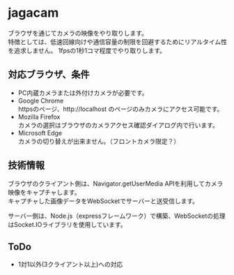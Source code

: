 # jagacam

ブラウザを通じてカメラの映像をやり取りします。  
特徴としては、低速回線向けや通信容量の制限を回避するためにリアルタイム性を追求しません。
1fpsの1秒1コマ程度でやり取りします。

## 対応ブラウザ、条件

- PC内蔵カメラまたは外付けカメラが必要です。
- Google Chrome  
  httpsのページ、http://localhost のページのみカメラにアクセス可能です。
- Mozilla Firefox  
  カメラの選択はブラウザのカメラアクセス確認ダイアログ内で行います。
- Microsoft Edge  
  カメラの切り替えが出来ません。（フロントカメラ限定？）

## 技術情報

ブラウザのクライアント側は、Navigator.getUserMedia APIを利用してカメラ映像をキャプチャします。  
キャプチャした画像データをWebSocketでサーバーと送受信します。

サーバー側は、Node.js（expressフレームワーク）で構築、WebSocketの処理はSocket.IOライブラリを使用しています。

## ToDo

- 1対1以外(3クライアント以上)への対応
